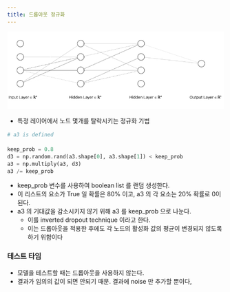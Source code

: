 ```yaml
---
title: 드롭아웃 정규화
---
```

![](/assets/7df95e59-11ed-4bd4-a5c4-d5658b47d7f8.png)

- 특정 레이어에서 노드 몇개를 탈락시키는 정규화 기법

```python
# a3 is defined

keep_prob = 0.8
d3 = np.random.rand(a3.shape[0], a3.shape[1]) < keep_prob
a3 = np.multiply(a3, d3)
a3 /= keep_prob
```

- keep_prob 변수를 사용하여 boolean list 를 랜덤 생성한다.
- 이 리스트의 요소가 True 일 확률은 80% 이고, a3 의 각 요소는 20% 확률로 0이 된다.
- a3 의 기대값을 감소시키지 않기 위해 a3 를 keep_prob 으로 나눈다.
    - 이를 inverted dropout technique 이라고 한다.
    - 이는 드롭아웃을 적용한 후에도 각 노드의 활성화 값의 평균이 변경되지 않도록 하기 위함이다

### 테스트 타임

- 모델을 테스트할 때는 드롭아웃을 사용하지 않는다.
- 결과가 임의의 값이 되면 안되기 때문. 결과에 noise 만 추가할 뿐이다,